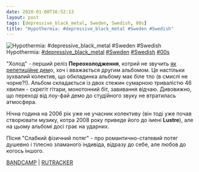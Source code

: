 ```yaml
---
date: 2020-01-08T16:52:13
layout: post
tags: [depressive_black_metal, Sweden, Swedish, 00s]
title: "Hypothermia: #depressive_black_metal #Sweden #Swedish"
---
```

![Hypothermia: #depressive_black_metal #Sweden #Swedish](https://res.cloudinary.com/vast-space-unexplored/image/upload/photos/photo_848_08-01-2020_16-52-13.jpg)
Hypothermia: [#depressive_black_metal](/tags/#depressive_black_metal) [#Sweden](/tags/#Sweden) [#Swedish](/tags/#Swedish) [#00s](/tags/#00s)

&quot;Холод&quot; - перший реліз **Переохолодження**, котрий не звучить [як репетиційне дем](/2020-01-06-hypothermia--depressive-black-metal-sweden-00s)о, хоч і вважається другим альбомом. Це настільки зухвалий колектив, що обкладинка альбому має біле тло (в смислі не чорне?!). Альбом складається із двох стежин сумарною тривалістю 46 хвилин - скрегіт гітари, монотонний біт, завивання відчаю. Дивовижно, що переході від лоу-фай демо до студійного звуку не втратилась атмосфера.

Нічна година на 2006 рік уже не учасник колективу (він тоді уже почав створювати музику, котра 2008 року приведе його до імені **Lustre**), але на цьому альбомі досі грає на ударних.

Пісня &quot;Слабкий фізичний потяг&quot; - про романтично-статевий потяг душевно і тілесно зламаного індивіда, відразу до себе, але любов до когось іншого.

[BANDCAMP](https://vemodsorkestern.bandcamp.com/album/k-ld) \| [RUTRACKER](https://rutracker.org/forum/viewtopic.php?t=3255066)